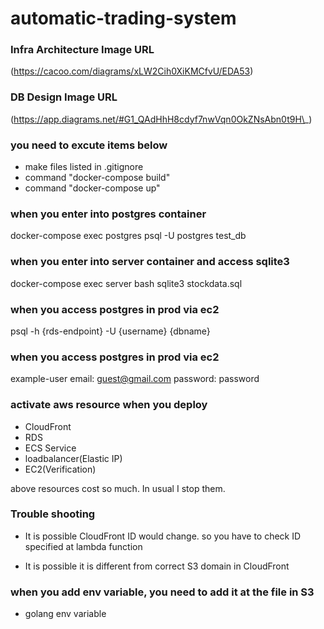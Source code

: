 # automatic-trading-system

### Infra Architecture Image URL
(https://cacoo.com/diagrams/xLW2Cih0XiKMCfvU/EDA53)

### DB Design Image URL
(https://app.diagrams.net/#G1_QAdHhH8cdyf7nwVqn0OkZNsAbn0t9H\_)

### you need to excute items below
- make files listed in .gitignore
- command "docker-compose build"
- command "docker-compose up"


### when you enter into postgres container
docker-compose exec postgres psql -U postgres test_db

### when you enter into server container and access sqlite3 
docker-compose exec server bash
sqlite3 stockdata.sql

### when you access postgres in prod via ec2
psql -h {rds-endpoint} -U {username} {dbname}

### when you access postgres in prod via ec2
example-user
email: guest@gmail.com
password: password

### activate aws resource when you deploy
- CloudFront
- RDS
- ECS Service
- loadbalancer(Elastic IP)
- EC2(Verification)

above resources cost so much. In usual I stop them.


### Trouble shooting
- It is possible CloudFront ID would change.
so you have to check ID specified at lambda function

- It is possible it is different from correct S3 domain
in CloudFront

### when you add env variable, you need to add it at the file in S3
- golang env variable